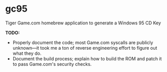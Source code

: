 # gc95
Tiger Game.com homebrew application to generate a Windows 95 CD Key

**TODO:**
- Properly document the code; most Game.com syscalls are publicly unknown—it took me a ton of reverse engineering effort to figure out what they do.
- Document the build process; explain how to build the ROM and patch it to pass Game.com's security checks.
